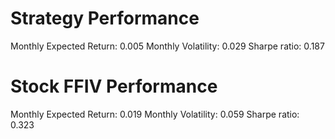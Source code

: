 # Strategy Performance
Monthly Expected Return: 0.005
Monthly Volatility: 0.029
Sharpe ratio: 0.187
# Stock FFIV Performance
Monthly Expected Return: 0.019
Monthly Volatility: 0.059
Sharpe ratio: 0.323
